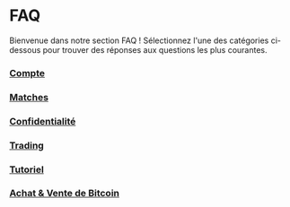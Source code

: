 <link rel="stylesheet" href="https://cdnjs.cloudflare.com/ajax/libs/font-awesome/6.0.0-beta3/css/all.min.css">

# FAQ

Bienvenue dans notre section FAQ ! Sélectionnez l'une des catégories ci-dessous pour trouver des réponses aux questions les plus courantes.

<div class="faq-grid">
    <div class="faq-grid-item">
        <a href="/fr/faq/account">
            <i class="fa fa-user"></i>
            <h3>Compte</h3>
        </a>
    </div>
    <div class="faq-grid-item">
        <a href="/fr/faq/matches">
            <i class="fa fa-users"></i>
            <h3>Matches</h3>
        </a>
    </div>
    <div class="faq-grid-item">
        <a href="/fr/faq/privacy">
            <i class="fa fa-lock"></i>
            <h3>Confidentialité</h3>
        </a>
    </div>
    <div class="faq-grid-item">
        <a href="/fr/faq/trading">
            <i class="fa fa-chart-line"></i>
            <h3>Trading</h3>
        </a>
    </div>
    <div class="faq-grid-item">
        <a href="/fr/faq/tutorials">
            <i class="fa fa-book-open"></i>
            <h3>Tutoriel</h3>
        </a>
    </div>
    <div class="faq-grid-item">
        <a href="/fr/faq/Buy-&-Sell-Bitcoin-using-any-payment-method-2024-with-PeachBitcoin/">
            <i class="fa fa-exchange-alt"></i>
            <h3>Achat & Vente de Bitcoin</h3>
        </a>
    </div>
</div>
